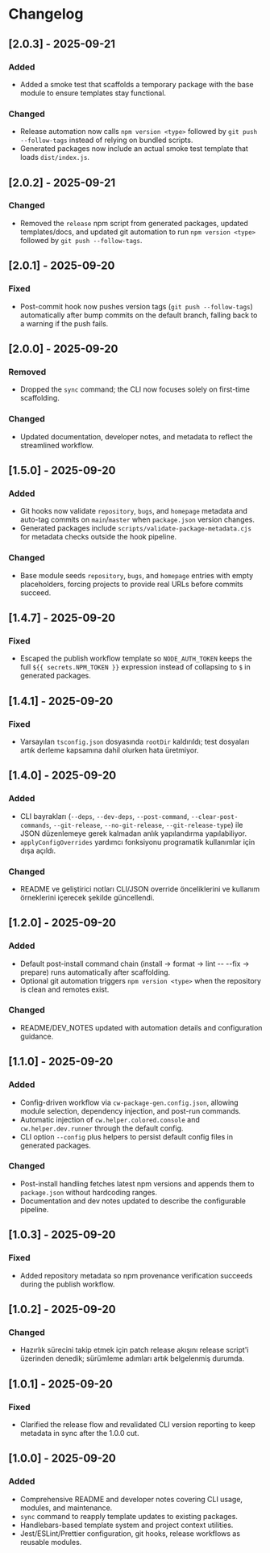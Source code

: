 # Changelog

## [2.0.3] - 2025-09-21
### Added
- Added a smoke test that scaffolds a temporary package with the base module to ensure templates stay functional.
### Changed
- Release automation now calls `npm version <type>` followed by `git push --follow-tags` instead of relying on bundled scripts.
- Generated packages now include an actual smoke test template that loads `dist/index.js`.

## [2.0.2] - 2025-09-21
### Changed
- Removed the `release` npm script from generated packages, updated templates/docs, and updated git automation to run `npm version <type>` followed by `git push --follow-tags`.

## [2.0.1] - 2025-09-20
### Fixed
- Post-commit hook now pushes version tags (`git push --follow-tags`) automatically after
  bump commits on the default branch, falling back to a warning if the push fails.

## [2.0.0] - 2025-09-20
### Removed
- Dropped the `sync` command; the CLI now focuses solely on first-time scaffolding.

### Changed
- Updated documentation, developer notes, and metadata to reflect the streamlined workflow.

## [1.5.0] - 2025-09-20
### Added
- Git hooks now validate `repository`, `bugs`, and `homepage` metadata and auto-tag commits on `main`/`master` when `package.json` version changes.
- Generated packages include `scripts/validate-package-metadata.cjs` for metadata checks outside the hook pipeline.

### Changed
- Base module seeds `repository`, `bugs`, and `homepage` entries with empty placeholders, forcing projects to provide real URLs before commits succeed.

## [1.4.7] - 2025-09-20
### Fixed
- Escaped the publish workflow template so `NODE_AUTH_TOKEN` keeps the full `${{ secrets.NPM_TOKEN }}` expression instead of collapsing to `$` in generated packages.

## [1.4.1] - 2025-09-20
### Fixed
- Varsayılan `tsconfig.json` dosyasında `rootDir` kaldırıldı; test dosyaları artık derleme kapsamına dahil olurken hata üretmiyor.

## [1.4.0] - 2025-09-20
### Added
- CLI bayrakları (`--deps`, `--dev-deps`, `--post-command`, `--clear-post-commands`, `--git-release`, `--no-git-release`, `--git-release-type`) ile JSON düzenlemeye gerek kalmadan anlık yapılandırma yapılabiliyor.
- `applyConfigOverrides` yardımcı fonksiyonu programatik kullanımlar için dışa açıldı.

### Changed
- README ve geliştirici notları CLI/JSON override önceliklerini ve kullanım örneklerini içerecek şekilde güncellendi.

## [1.2.0] - 2025-09-20
### Added
- Default post-install command chain (install → format → lint -- --fix → prepare) runs automatically after scaffolding.
- Optional git automation triggers `npm version <type>` when the repository is clean and remotes exist.

### Changed
- README/DEV_NOTES updated with automation details and configuration guidance.

## [1.1.0] - 2025-09-20
### Added
- Config-driven workflow via `cw-package-gen.config.json`, allowing module selection, dependency injection, and post-run commands.
- Automatic injection of `cw.helper.colored.console` and `cw.helper.dev.runner` through the default config.
- CLI option `--config` plus helpers to persist default config files in generated packages.

### Changed
- Post-install handling fetches latest npm versions and appends them to `package.json` without hardcoding ranges.
- Documentation and dev notes updated to describe the configurable pipeline.

## [1.0.3] - 2025-09-20
### Fixed
- Added repository metadata so npm provenance verification succeeds during the publish workflow.

## [1.0.2] - 2025-09-20
### Changed
- Hazırlık sürecini takip etmek için patch release akışını release script'i üzerinden denedik; sürümleme adımları artık belgelenmiş durumda.

## [1.0.1] - 2025-09-20
### Fixed
- Clarified the release flow and revalidated CLI version reporting to keep metadata in sync after the 1.0.0 cut.

## [1.0.0] - 2025-09-20
### Added
- Comprehensive README and developer notes covering CLI usage, modules, and maintenance.
- `sync` command to reapply template updates to existing packages.
- Handlebars-based template system and project context utilities.
- Jest/ESLint/Prettier configuration, git hooks, release workflows as reusable modules.
